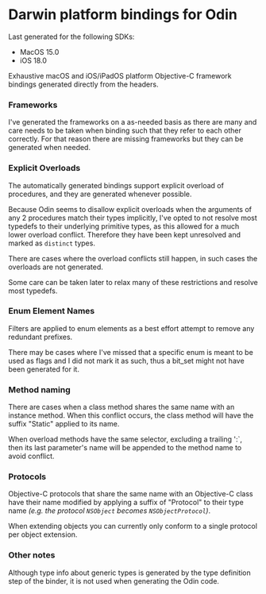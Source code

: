 # Darwin platform bindings for Odin

Last generated for the following SDKs:
- MacOS 15.0
- iOS 18.0

Exhaustive macOS and iOS/iPadOS platform Objective-C framework bindings generated directly from the headers. 

### Frameworks
I've generated the frameworks on a as-needed basis as there are many and care needs to be taken when binding such that they refer to each other correctly. For that reason there are missing frameworks but they can be generated when needed.


### Explicit Overloads
The automatically generated bindings support explicit overload of procedures, and they are generated whenever possible.

Because Odin seems to disallow explicit overloads when the arguments of any 2 procedures match their types implicitly, I've opted to not resolve most typedefs to their underlying primitive types, as this allowed for a much lower overload conflict. Therefore they have been kept unresolved and marked as `distinct` types.

There are cases where the overload conflicts still happen, in such cases the overloads are not generated.

Some care can be taken later to relax many of these restrictions and resolve most typedefs.



### Enum Element Names
Filters are applied to enum elements as a best effort attempt to remove any redundant prefixes.

There may be cases where I've missed that a specific enum is meant to be used as flags and I did not mark it as such, thus a bit_set might not have been generated for it.

### Method naming
There are cases when a class method shares the same name with an instance method. When this conflict occurs, the class method will have the suffix "Static" applied to its name. 

When overload methods have the same selector, excluding a trailing ':`, then its last parameter's name will be appended to the method name to avoid conflict.

### Protocols
Objective-C protocols that share the same name with an Objective-C class have their name modified by applying a suffix of "Protocol" to their type name *(e.g. the protocol `NSObject` becomes `NSObjectProtocol`)*.

When extending objects you can currently only conform to a single protocol per object extension.

### Other notes
Although type info about generic types is generated by the type definition step of the binder, it is not used when generating the Odin code.

